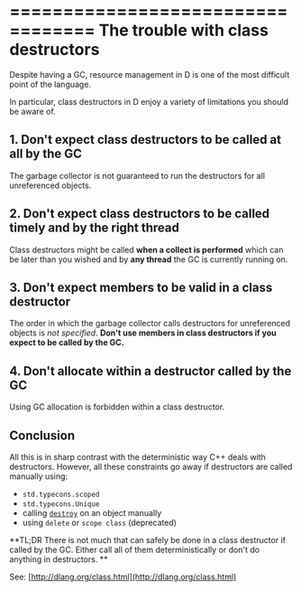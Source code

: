 ==================================
The trouble with class destructors
==================================

Despite having a GC, resource management in D is one of the most difficult point of the language. 

In particular, class destructors in D enjoy a variety of limitations you should be aware of.

## 1. Don't expect class destructors to be called at all by the GC

The garbage collector is not guaranteed to run the destructors for all unreferenced objects.

## 2. Don't expect class destructors to be called timely and by the right thread

Class destructors might be called **when a collect is performed** which can be later than you wished and by **any thread** the GC is currently running on.

## 3. Don't expect members to be valid in a class destructor

The order in which the garbage collector calls destructors for unreferenced objects is _not specified_. **Don't use members in class destructors if you expect to be called by the GC.**

## 4. Don't allocate within a destructor called by the GC

Using GC allocation is forbidden within a class destructor.


## Conclusion

All this is in sharp contrast with the deterministic way C++ deals with destructors. However, all these constraints go away if destructors are called manually using:
- `std.typecons.scoped`
- `std.typecons.Unique`
- calling [`destroy`](http://dlang.org/phobos/object.html#.destroy) on an object manually
- using `delete` or `scope class` (deprecated)


**TL;DR There is not much that can safely be done in a class destructor if called by the GC. Either call all of them deterministically or don't do anything in destructors. **

See: [http://dlang.org/class.html](http://dlang.org/class.html)